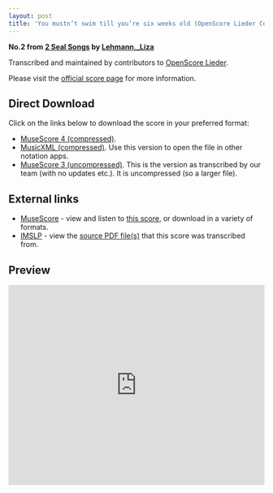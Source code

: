 ```yaml
---
layout: post
title: 'You mustn’t swim till you’re six weeks old (OpenScore Lieder Corpus)'
---
```


__No.2 from [2 Seal Songs](https://fourscoreandmore.org/openscore/lieder/Lehmann%2C_Liza/2_Seal_Songs/) by [Lehmann,_Liza](https://fourscoreandmore.org/openscore/lieder/Lehmann%2C_Liza)__

Transcribed and maintained by contributors to [OpenScore Lieder].

Please visit the [official score page] for more information.

[official score page]: https://musescore.com/openscore-lieder-corpus/scores/6573701
[OpenScore Lieder]: https://musescore.com/openscore-lieder-corpus

## Direct Download

Click on the links below to download the score in your preferred format:
- [MuseScore 4 (compressed)](https://fourscoreandmore.org/openscore/lieder/Lehmann%2C_Liza/2_Seal_Songs/2_You_mustn%E2%80%99t_swim_till_you%E2%80%99re_six_weeks_old.mscz).
- [MusicXML (compressed)](https://fourscoreandmore.org/openscore/lieder/Lehmann%2C_Liza/2_Seal_Songs/2_You_mustn%E2%80%99t_swim_till_you%E2%80%99re_six_weeks_old.mxl). Use this version to open the file in other notation apps.
- [MuseScore 3 (uncompressed)](https://raw.githubusercontent.com/OpenScore/Lieder/refs/heads/main/scores/Lehmann%2C_Liza/2_Seal_Songs/2_You_mustn%E2%80%99t_swim_till_you%E2%80%99re_six_weeks_old/lc6573701.mscx). This is the version as transcribed by our team (with no updates etc.). It is uncompressed (so a larger file).

## External links

- [MuseScore] - view and listen to [this score][MuseScore], or download in a variety of formats.
- [IMSLP] - view the [source PDF file(s)][IMSLP] that this score was transcribed from.

[MuseScore]: https://musescore.com/score/6573701
[IMSLP]: https://imslp.org/wiki/Special:ReverseLookup/626778

## Preview

<iframe width="100%" height="394" src="https://musescore.com/openscore-lieder-corpus/scores/6573701/embed" frameborder="0" allowfullscreen allow="autoplay; fullscreen"></iframe>
